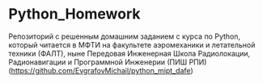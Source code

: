 # Python_Homework
Репозиторий с решенным домашним заданием с курса по Python, который читается в МФТИ на факультете аэромеханики и летательной техники (ФАЛТ), ныне Передовая Инженерная Школа Радиолокации, Радионавигации и Программной Инженерии (ПИШ РПИ) (https://github.com/EvgrafovMichail/python_mipt_dafe)

